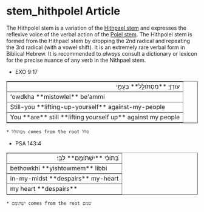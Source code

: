 # stem_hithpolel Article
The Hithpolel stem is a variation of the [Hithpael stem](https://git.door43.org/Door43/en-uhg/src/master/content/stem_hithpael/02.md) and expresses the reflexive voice of the verbal action of the [Polel stem](https://git.door43.org/Door43/en-uhg/src/master/content/stem_polel/02.md).  The Hithpolel stem is formed from the Hithpael stem by dropping the 2nd radical and repeating the 3rd radical (with a vowel shift).  It is an extremely rare verbal form in Biblical Hebrew.  It is recommended to *always* consult a dictionary or lexicon for the precise nuance of any verb in the Nithpael stem. 


* EXO 9:17
<table border="1" class="docutils">
<colgroup>
<col width="100%" />
</colgroup>
<tbody valign="top">
<tr class="row-odd" align="right"><td>עֹודְךָ֖ **מִסְתֹּולֵ֣ל** בְּעַמִּ֑י</td>
</tr>
<tr class="row-even"><td>'owdkha **mistowlel** be'ammi</td>
</tr>
<tr class="row-odd"><td>Still-you **lifting-up-yourself** against-my-people</td>
</tr>
<tr class="row-even"><td>You **are** still **lifting yourself up** against my people</td>
</tr>
</tbody>
</table>

    * מִסְתּוֹלֵל comes from the root סלל

* PSA 143:4
<table border="1" class="docutils">
<colgroup>
<col width="100%" />
</colgroup>
<tbody valign="top">
<tr class="row-odd" align="right"><td>בְּ֝תֹוכִ֗י **יִשְׁתֹּומֵ֥ם** לִבִּֽי׃</td>
</tr>
<tr class="row-even"><td>bethowkhi **yishtowmem** libbi</td>
</tr>
<tr class="row-odd"><td>in-my-midst **despairs** my-heart</td>
</tr>
<tr class="row-even"><td>my heart **despairs**</td>
</tr>
</tbody>
</table>

    * יִשְׁתּוֹמֵם comes from the root שׁמם